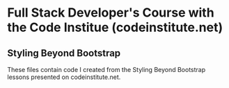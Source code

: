 # Full Stack Developer's Course with the Code Institue (codeinstitute.net)

## Styling Beyond Bootstrap

These files contain code I created from the Styling Beyond Bootstrap lessons
presented on codeinstitute.net.
